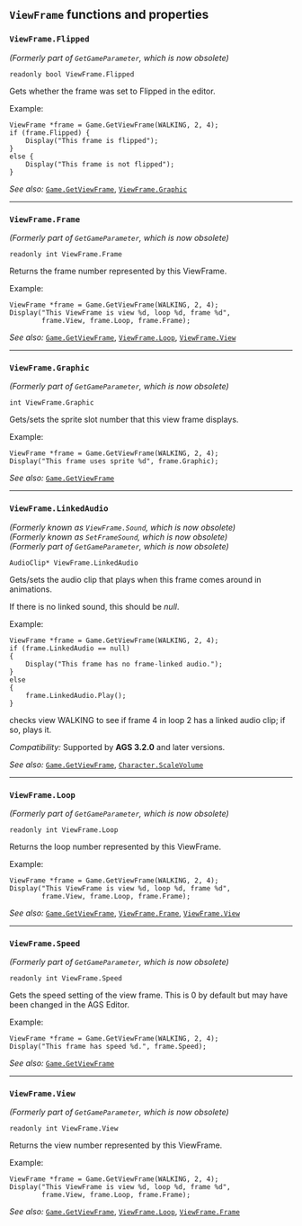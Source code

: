 ## `ViewFrame` functions and properties

### `ViewFrame.Flipped`

*(Formerly part of `GetGameParameter`, which is now obsolete)*

```ags
readonly bool ViewFrame.Flipped
```

Gets whether the frame was set to Flipped in the editor.

Example:

```ags
ViewFrame *frame = Game.GetViewFrame(WALKING, 2, 4);
if (frame.Flipped) {
    Display("This frame is flipped");
}
else {
    Display("This frame is not flipped");
}
```

*See also:* [`Game.GetViewFrame`](Game#gamegetviewframe),
[`ViewFrame.Graphic`](ViewFrame#viewframegraphic)

---

### `ViewFrame.Frame`

*(Formerly part of `GetGameParameter`, which is now obsolete)*

```ags
readonly int ViewFrame.Frame
```

Returns the frame number represented by this ViewFrame.

Example:

```ags
ViewFrame *frame = Game.GetViewFrame(WALKING, 2, 4);
Display("This ViewFrame is view %d, loop %d, frame %d",
        frame.View, frame.Loop, frame.Frame);
```

*See also:* [`Game.GetViewFrame`](Game#gamegetviewframe),
[`ViewFrame.Loop`](ViewFrame#viewframeloop),
[`ViewFrame.View`](ViewFrame#viewframeview)

---

### `ViewFrame.Graphic`

*(Formerly part of `GetGameParameter`, which is now obsolete)*

```ags
int ViewFrame.Graphic
```

Gets/sets the sprite slot number that this view frame displays.

Example:

```ags
ViewFrame *frame = Game.GetViewFrame(WALKING, 2, 4);
Display("This frame uses sprite %d", frame.Graphic);
```

*See also:* [`Game.GetViewFrame`](Game#gamegetviewframe)

---

### `ViewFrame.LinkedAudio`

*(Formerly known as `ViewFrame.Sound`, which is now obsolete)*<br>
*(Formerly known as `SetFrameSound`, which is now obsolete)*<br>
*(Formerly part of `GetGameParameter`, which is now obsolete)*

```ags
AudioClip* ViewFrame.LinkedAudio
```

Gets/sets the audio clip that plays when this frame comes around in
animations.

If there is no linked sound, this should be *null*.

Example:

```ags
ViewFrame *frame = Game.GetViewFrame(WALKING, 2, 4);
if (frame.LinkedAudio == null)
{
    Display("This frame has no frame-linked audio.");
}
else
{
    frame.LinkedAudio.Play();
}
```

checks view WALKING to see if frame 4 in loop 2 has a linked audio clip;
if so, plays it.

*Compatibility:* Supported by **AGS 3.2.0** and later versions.

*See also:* [`Game.GetViewFrame`](Game#gamegetviewframe), [`Character.ScaleVolume`](Character#characterscalevolume)

---

### `ViewFrame.Loop`

*(Formerly part of `GetGameParameter`, which is now obsolete)*

```ags
readonly int ViewFrame.Loop
```

Returns the loop number represented by this ViewFrame.

Example:

```ags
ViewFrame *frame = Game.GetViewFrame(WALKING, 2, 4);
Display("This ViewFrame is view %d, loop %d, frame %d",
        frame.View, frame.Loop, frame.Frame);
```

*See also:* [`Game.GetViewFrame`](Game#gamegetviewframe),
[`ViewFrame.Frame`](ViewFrame#viewframeframe),
[`ViewFrame.View`](ViewFrame#viewframeview)

---

### `ViewFrame.Speed`

*(Formerly part of `GetGameParameter`, which is now obsolete)*

```ags
readonly int ViewFrame.Speed
```

Gets the speed setting of the view frame. This is 0 by default but may
have been changed in the AGS Editor.

Example:

```ags
ViewFrame *frame = Game.GetViewFrame(WALKING, 2, 4);
Display("This frame has speed %d.", frame.Speed);
```

*See also:* [`Game.GetViewFrame`](Game#gamegetviewframe)

---

### `ViewFrame.View`

*(Formerly part of `GetGameParameter`, which is now obsolete)*

```ags
readonly int ViewFrame.View
```

Returns the view number represented by this ViewFrame.

Example:

```ags
ViewFrame *frame = Game.GetViewFrame(WALKING, 2, 4);
Display("This ViewFrame is view %d, loop %d, frame %d",
        frame.View, frame.Loop, frame.Frame);
```

*See also:* [`Game.GetViewFrame`](Game#gamegetviewframe),
[`ViewFrame.Loop`](ViewFrame#viewframeloop),
[`ViewFrame.Frame`](ViewFrame#viewframeframe)


